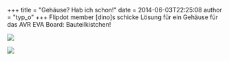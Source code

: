 +++
title = "Gehäuse? Hab ich schon!"
date = 2014-06-03T22:25:08
author = "typ_o"
+++
Flipdot member \[dino\]s schicke Lösung für ein Gehäuse für das AVR EVA
Board: Bauteilkistchen\!  
  
[![](https://flipdot.org/blog/uploads/avr1.serendipityThumb.jpg)](https://flipdot.org/blog/uploads/avr1.jpg)  
  
[![](https://flipdot.org/blog/uploads/avr2.serendipityThumb.jpg)](https://flipdot.org/blog/uploads/avr2.jpg)
